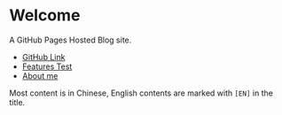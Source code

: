 # Welcome

A GitHub Pages Hosted Blog site.

-   [GitHub Link](https://github.com/tiankaima/md-notes)
-   [Features Test](./index/test.md)
-   [About me](./index/about.md)

Most content is in Chinese, English contents are marked with `[EN]` in the title.

